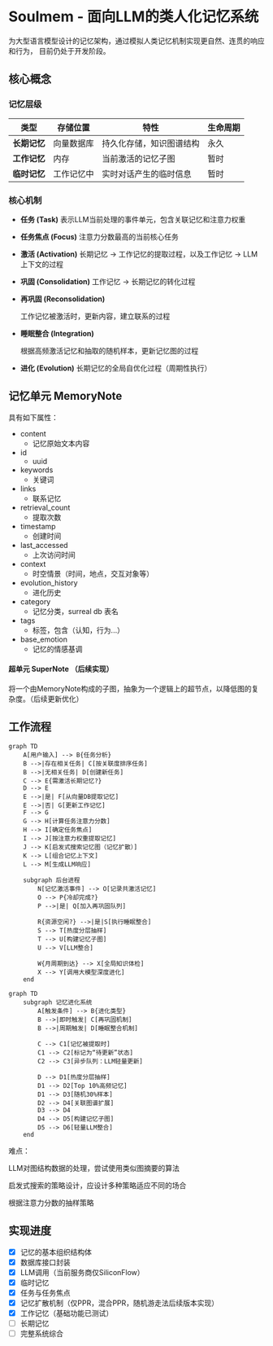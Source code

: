 # Soulmem - 面向LLM的类人化记忆系统

为大型语言模型设计的记忆架构，通过模拟人类记忆机制实现更自然、连贯的响应和行为， 目前仍处于开发阶段。

## 核心概念

### 记忆层级
| 类型         | 存储位置   | 特性                     | 生命周期 |
| ------------ | ---------- | ------------------------ | -------- |
| **长期记忆** | 向量数据库 | 持久化存储，知识图谱结构 | 永久     |
| **工作记忆** | 内存       | 当前激活的记忆子图       | 暂时     |
| **临时记忆** | 工作记忆中 | 实时对话产生的临时信息   | 暂时     |

### 核心机制
- **任务 (Task)** 
  表示LLM当前处理的事件单元，包含关联记忆和注意力权重
- **任务焦点 (Focus)** 
  注意力分数最高的当前核心任务
- **激活 (Activation)** 
  长期记忆 → 工作记忆的提取过程，以及工作记忆 → LLM上下文的过程
- **巩固 (Consolidation)** 
  工作记忆 → 长期记忆的转化过程
- **再巩固 (Reconsolidation)**

  工作记忆被激活时，更新内容，建立联系的过程
- **睡眠整合 (Integration)**

  根据高频激活记忆和抽取的随机样本，更新记忆图的过程
- **进化 (Evolution)** 
  长期记忆的全局自优化过程（周期性执行）

## 记忆单元 MemoryNote

具有如下属性：

- content
  - 记忆原始文本内容
- id
  - uuid
- keywords
  - 关键词
- links
  - 联系记忆
- retrieval_count
  - 提取次数
- timestamp
  - 创建时间
- last_accessed
  - 上次访问时间
- context
  - 时空情景（时间，地点，交互对象等）
- evolution_history
  - 进化历史
- category
  - 记忆分类，surreal db 表名
- tags
  - 标签，包含（认知，行为...）
- base_emotion
  - 记忆的情感基调

#### 超单元 SuperNote （后续实现）

将一个由MemoryNote构成的子图，抽象为一个逻辑上的超节点，以降低图的复杂度。（后续更新优化）

## 工作流程

```mermaid
graph TD
    A[用户输入] --> B{任务分析}
    B -->|存在相关任务| C[按关联度排序任务]
    B -->|无相关任务| D[创建新任务]
    C --> E{需激活长期记忆?}
    D --> E
    E -->|是| F[从向量DB提取记忆]
    E -->|否| G[更新工作记忆]
    F --> G
    G --> H[计算任务注意力分数]
    H --> I[确定任务焦点]
    I --> J[按注意力权重提取记忆]
    J --> K[启发式搜索记忆图（记忆扩散）]
    K --> L[组合记忆上下文]
    L --> M[生成LLM响应]
    
    subgraph 后台进程
        N[记忆激活事件] --> O[记录共激活记忆]
        O --> P{冷却完成?}
        P -->|是| Q[加入再巩固队列]
        
        R{资源空闲?} -->|是|S[执行睡眠整合]
        S --> T[热度分层抽样]
        T --> U[构建记忆子图]
        U --> V[LLM整合]
        
        W{月周期到达} --> X[全局知识体检]
        X --> Y[调用大模型深度进化]
    end

```

```mermaid
graph TD
    subgraph 记忆进化系统
        A[触发条件] --> B{进化类型}
        B -->|即时触发| C[再巩固机制]
        B -->|周期触发| D[睡眠整合机制]
        
        C --> C1[记忆被提取时]
        C1 --> C2[标记为“待更新”状态]
        C2 --> C3[异步队列：LLM轻量更新]
        
        D --> D1[热度分层抽样]
        D1 --> D2[Top 10%高频记忆]
        D1 --> D3[随机30%样本]
        D2 --> D4[关联图谱扩展]
        D3 --> D4
        D4 --> D5[构建记忆子图]
        D5 --> D6[轻量LLM整合]
    end

```

难点：

LLM对图结构数据的处理，尝试使用类似图摘要的算法

启发式搜索的策略设计，应设计多种策略适应不同的场合

根据注意力分数的抽样策略



## 实现进度

- [x] 记忆的基本组织结构体
- [x] 数据库接口封装
- [x] LLM调用（当前服务商仅SiliconFlow）
- [x] 临时记忆
- [x] 任务与任务焦点
- [x] 记忆扩散机制（仅PPR，混合PPR，随机游走法后续版本实现）
- [x] 工作记忆（基础功能已测试）
- [ ] 长期记忆
- [ ] 完整系统综合
